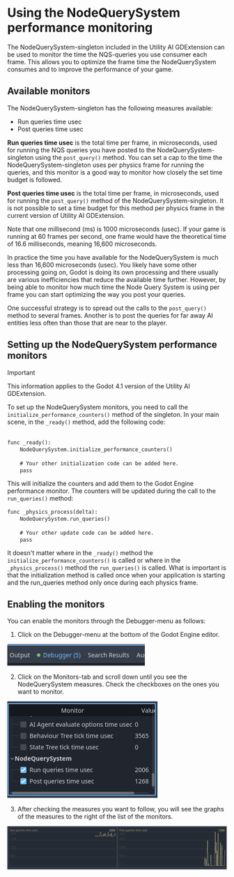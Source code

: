 # Using the NodeQuerySystem performance monitoring

The NodeQuerySystem-singleton included in the Utility AI GDExtension can be used to monitor the time the NQS-queries you use consumer each frame. This allows you to optimize the frame time the NodeQuerySystem consumes and to improve the performance of your game. 

## Available monitors

The NodeQuerySystem-singleton has the following measures available:

 * Run queries time usec
 * Post queries time usec

**Run queries time usec** is the total time per frame, in microseconds, used for running the NQS queries you have posted to the NodeQuerySystem-singleton using the `post_query()` method. You can set a cap to the time the NodeQuerySystem-singleton uses per physics frame for running the queries, and this monitor is a good way to monitor how closely the set time budget is followed.

**Post queries time usec** is the total time per frame, in microseconds, used for running the `post_query()` method of the NodeQuerySystem-singleton. It is not possible to set a time budget for this method per physics frame in the current version of Utility AI GDExtension. 


Note that one millisecond (ms) is 1000 microseconds (usec). If your game is running at 60 frames per second, one frame would have the theoretical time of 16.6 milliseconds, meaning 16,600 microseconds. 

In practice the time you have available for the NodeQuerySystem is much less than 16,600 microseconds (usec). You likely have some other processing going on, Godot is doing its own processing and there usually are various inefficiencies that reduce the available time further. However, by being able to monitor how much time the Node Query System is using per frame you can start optimizing the way you post your queries. 

One successful strategy is to spread out the calls to the `post_query()` method to several frames. Another is to post the queries for far away AI entities less often than those that are near to the player.


## Setting up the NodeQuerySystem performance monitors 

> [!IMPORTANT]
> This information applies to the Godot 4.1 version of the Utility AI GDExtension.

To set up the NodeQuerySystem monitors, you need to call the `initialize_performance_counters()` method of the singleton. In your main scene, in the `_ready()` method, add the following code:

```gdscript

func _ready():
    NodeQuerySystem.initialize_performance_counters()

    # Your other initialization code can be added here.
    pass
```

This will initialize the counters and add them to the Godot Engine performance monitor. The counters will be updated during the call to the `run_queries()` method:

```gdscript
func _physics_process(delta):
    NodeQuerySystem.run_queries()

    # Your other update code can be added here.
    pass
```

It doesn't matter where in the `_ready()` method the `initialize_performance_counters()` is called or where in the `_physics_process()` method the `run_queries()` is called. What is important is that the initialization method is called once when your application is starting and the run_queries method only once during each physics frame.


## Enabling the monitors

You can enable the monitors through the Debugger-menu as follows:

 1. Click on the Debugger-menu at the bottom of the Godot Engine editor.

![Debugger-menu](performance_monitor_0.png)


 2. Click on the Monitors-tab and scroll down until you see the NodeQuerySystem measures. Check the checkboxes on the ones you want to monitor.

![Monitors-tab](performance_monitor_3.png)

 3. After checking the measures you want to follow, you will see the graphs of the measures to the right of the list of the monitors.

![Graphs](performance_monitor_4.png)



